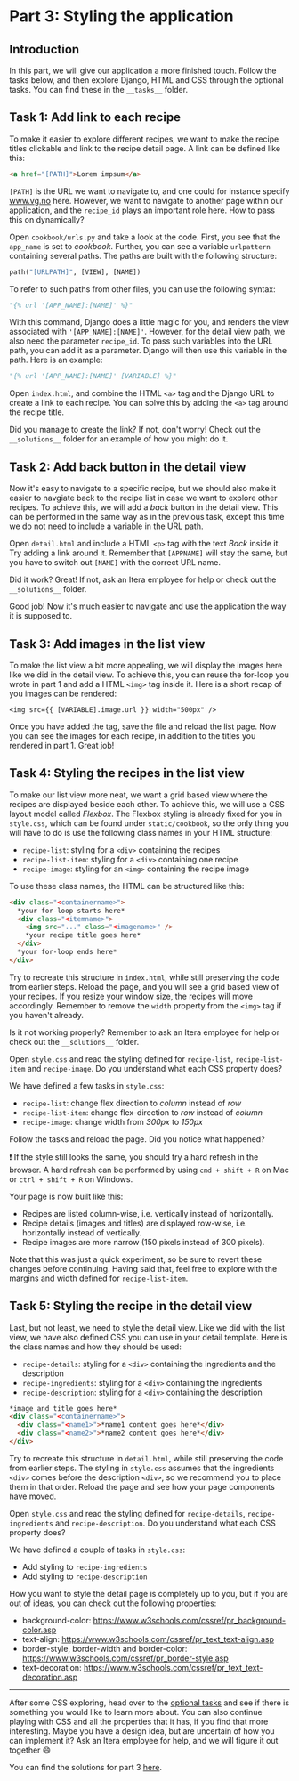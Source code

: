 # Part 3: Styling the application

## Introduction

In this part, we will give our application a more finished touch. Follow the tasks below, and then explore Django, HTML and CSS through the optional tasks. You can find these in the `__tasks__` folder.

## Task 1: Add link to each recipe

To make it easier to explore different recipes, we want to make the recipe titles clickable and link to the recipe detail page. A link can be defined like this:

```html
<a href="[PATH]">Lorem impsum</a>
```

`[PATH]` is the URL we want to navigate to, and one could for instance specify www.vg.no here. However, we want to navigate to another page within our application, and the `recipe_id` plays an important role here. How to pass this on dynamically?

Open `cookbook/urls.py` and take a look at the code. First, you see that the `app_name` is set to _cookbook_. Further, you can see a variable `urlpattern` containing several paths. The paths are built with the following structure:

```python
path("[URLPATH]", [VIEW], [NAME])
```

To refer to such paths from other files, you can use the following syntax:

```python
"{% url '[APP_NAME]:[NAME]' %}"
```

With this command, Django does a little magic for you, and renders the view associated with `'[APP_NAME]:[NAME]'`. However, for the detail view path, we also need the parameter `recipe_id`. To pass such variables into the URL path, you can add it as a parameter. Django will then use this variable in the path. Here is an example:

```python
"{% url '[APP_NAME]:[NAME]' [VARIABLE] %}"
```

Open `index.html`, and combine the HTML `<a>` tag and the Django URL to create a link to each recipe. You can solve this by adding the `<a>` tag around the recipe title.

Did you manage to create the link? If not, don't worry! Check out the `__solutions__` folder for an example of how you might do it.

## Task 2: Add back button in the detail view

Now it's easy to navigate to a specific recipe, but we should also make it easier to navgiate back to the recipe list in case we want to explore other recipes. To achieve this, we will add a _back_ button in the detail view. This can be performed in the same way as in the previous task, except this time we do not need to include a variable in the URL path.

Open `detail.html` and include a HTML `<p>` tag with the text _Back_ inside it. Try adding a link around it. Remember that `[APPNAME]` will stay the same, but you have to switch out `[NAME]` with the correct URL name.

Did it work? Great! If not, ask an Itera employee for help or check out the `__solutions__` folder.

Good job! Now it's much easier to navigate and use the application the way it is supposed to.

## Task 3: Add images in the list view

To make the list view a bit more appealing, we will display the images here like we did in the detail view. To achieve this, you can reuse the for-loop you wrote in part 1 and add a HTML `<img>` tag inside it. Here is a short recap of you images can be rendered:

```
<img src={{ [VARIABLE].image.url }} width="500px" />
```

Once you have added the tag, save the file and reload the list page. Now you can see the images for each recipe, in addition to the titles you rendered in part 1. Great job!

## Task 4: Styling the recipes in the list view

To make our list view more neat, we want a grid based view where the recipes are displayed beside each other. To achieve this, we will use a CSS layout model called _Flexbox_. The Flexbox styling is already fixed for you in `style.css`, which can be found under `static/cookbook`, so the only thing you will have to do is use the following class names in your HTML structure:

- `recipe-list`: styling for a `<div>` containing the recipes
- `recipe-list-item`: styling for a `<div>` containing one recipe
- `recipe-image`: styling for an `<img>` containing the recipe image

To use these class names, the HTML can be structured like this:

```html
<div class="<containername>">
  *your for-loop starts here*
  <div class="<itemname>">
    <img src="..." class="<imagename>" />
    *your recipe title goes here*
  </div>
  *your for-loop ends here*
</div>
```

Try to recreate this structure in `index.html`, while still preserving the code from earlier steps. Reload the page, and you will see a grid based view of your recipes. If you resize your window size, the recipes will move accordingly. Remember to remove the `width` property from the `<img>` tag if you haven't already.

Is it not working properly? Remember to ask an Itera employee for help or check out the `__solutions__` folder.

Open `style.css` and read the styling defined for `recipe-list`, `recipe-list-item` and `recipe-image`. Do you understand what each CSS property does?

We have defined a few tasks in `style.css`:

- `recipe-list`: change flex direction to _column_ instead of _row_
- `recipe-list-item`: change flex-direction to _row_ instead of _column_
- `recipe-image`: change width from _300px_ to _150px_

Follow the tasks and reload the page. Did you notice what happened?

:exclamation: If the style still looks the same, you should try a hard refresh in the browser. A hard refresh can be performed by using `cmd + shift + R` on Mac or `ctrl + shift + R` on Windows.

Your page is now built like this:

- Recipes are listed column-wise, i.e. vertically instead of horizontally.
- Recipe details (images and titles) are displayed row-wise, i.e. horizontally instead of vertically.
- Recipe images are more narrow (150 pixels instead of 300 pixels).

Note that this was just a quick experiment, so be sure to revert these changes before continuing. Having said that, feel free to explore with the margins and width defined for `recipe-list-item`.

## Task 5: Styling the recipe in the detail view

Last, but not least, we need to style the detail view. Like we did with the list view, we have also defined CSS you can use in your detail template. Here is the class names and how they should be used:

- `recipe-details`: styling for a `<div>` containing the ingredients and the description
- `recipe-ingredients`: styling for a `<div>` containing the ingredients
- `recipe-description`: styling for a `<div>` containing the description

```html
*image and title goes here*
<div class="<containername>">
  <div class="<name1>">*name1 content goes here*</div>
  <div class="<name2>">*name2 content goes here*</div>
</div>
```

Try to recreate this structure in `detail.html`, while still preserving the code from earlier steps. The styling in `style.css` assumes that the ingredients `<div>` comes before the description `<div>`, so we recommend you to place them in that order. Reload the page and see how your page components have moved.

Open `style.css` and read the styling defined for `recipe-details`, `recipe-ingredients` and `recipe-description`. Do you understand what each CSS property does?

We have defined a couple of tasks in `style.css`:

- Add styling to `recipe-ingredients`
- Add styling to `recipe-description`

How you want to style the detail page is completely up to you, but if you are out of ideas, you can check out the following properties:

- background-color: https://www.w3schools.com/cssref/pr_background-color.asp
- text-align: https://www.w3schools.com/cssref/pr_text_text-align.asp
- border-style, border-width and border-color: https://www.w3schools.com/cssref/pr_border-style.asp
- text-decoration: https://www.w3schools.com/cssref/pr_text_text-decoration.asp

---

After some CSS exploring, head over to the [optional tasks](/__tasks__/optional) and see if there is something you would like to learn more about. You can also continue playing with CSS and all the properties that it has, if you find that more interesting. Maybe you have a design idea, but are uncertain of how you can implement it? Ask an Itera employee for help, and we will figure it out together :smile:

You can find the solutions for part 3 [here](/__solutions__/part3).
